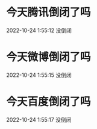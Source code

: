 # 今天腾讯倒闭了吗

2022-10-24 1:55:12 没倒闭

# 今天微博倒闭了吗

2022-10-24 1:55:15 没倒闭

# 今天百度倒闭了吗

2022-10-24 1:55:17 没倒闭

